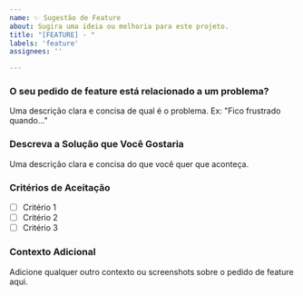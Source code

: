 ```yaml
---
name: ✨ Sugestão de Feature
about: Sugira uma ideia ou melhoria para este projeto.
title: "[FEATURE] - "
labels: 'feature'
assignees: ''

---
```


### O seu pedido de feature está relacionado a um problema?

Uma descrição clara e concisa de qual é o problema. Ex: "Fico frustrado quando..."

### Descreva a Solução que Você Gostaria

Uma descrição clara e concisa do que você quer que aconteça.

### Critérios de Aceitação

- [ ] Critério 1
- [ ] Critério 2
- [ ] Critério 3

### Contexto Adicional

Adicione qualquer outro contexto ou screenshots sobre o pedido de feature aqui.
